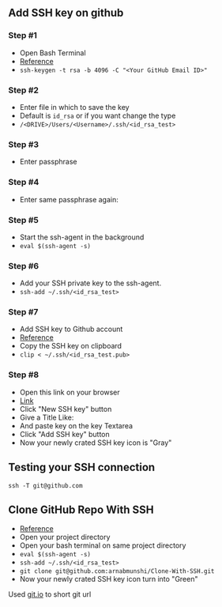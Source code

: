 ## Add SSH key on github

### Step #1
- Open Bash Terminal
- [Reference](https://git.io/JeuCN)
- `ssh-keygen -t rsa -b 4096 -C "<Your GitHub Email ID>"`

### Step #2
- Enter file in which to save the key
- Default is `id_rsa` or if you want change the type
- `/<DRIVE>/Users/<Username>/.ssh/<id_rsa_test>`

### Step #3
- Enter passphrase <press enter>
  
### Step #4
- Enter same passphrase again: <pree enter>
  
### Step #5
- Start the ssh-agent in the background
- `eval $(ssh-agent -s)`

### Step #6
- Add your SSH private key to the ssh-agent.
- `ssh-add ~/.ssh/<id_rsa_test>`

### Step #7
- Add SSH key to Github account
- [Reference](https://git.io/JfKid)
- Copy the SSH key on clipboard
- `clip < ~/.ssh/<id_rsa_test.pub>`

### Step #8
- Open this link on your browser
- [Link](https://github.com/settings/keys)
- Click "New SSH key" button
- Give a Title Like: <Office Desktop>
- And paste key on the key Textarea
- Click "Add SSH key" button
- Now your newly crated SSH key icon is "Gray"

## Testing your SSH connection
`ssh -T git@github.com`

## Clone GitHub Repo With SSH
- [Reference](https://www.youtube.com/watch?v=3aKda-oXWc8)
- Open your project directory
- Open your bash terminal on same project directory
- `eval $(ssh-agent -s)`
- `ssh-add ~/.ssh/<id_rsa_test>`
- `git clone git@github.com:arnabmunshi/Clone-With-SSH.git`
- Now your newly crated SSH key icon turn into "Green"

Used [git.io](git.io) to short git url
